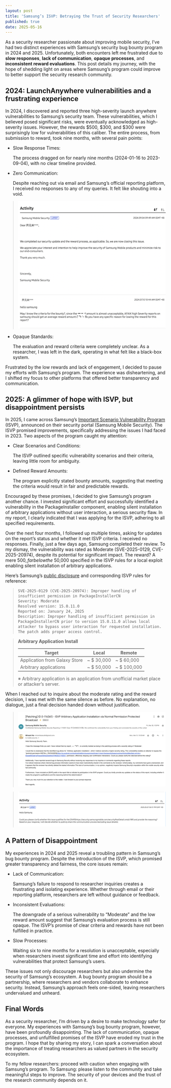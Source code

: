 ```yaml
---
layout: post
title: 'Samsung’s ISVP: Betraying the Trust of Security Researchers'
published: true
date: 2025-05-16
---
```


As a security researcher passionate about improving mobile security, I’ve had two distinct experiences with Samsung’s security bug bounty program in 2024 and 2025. Unfortunately, both encounters left me frustrated due to **slow responses**, **lack of communication**, **opaque processes**, and **inconsistent reward evaluations**. This post details my journey, with the hope of shedding light on areas where Samsung’s program could improve to better support the security research community.

## 2024: LaunchAnywhere vulnerabilities and a frustrating experience

In 2024, I discovered and reported three high-severity launch anywhere vulnerabilities to Samsung’s security team. These vulnerabilities, which I believed posed significant risks, were eventually acknowledged as high-severity issues. However, the rewards $500, $300, and $300 were surprisingly low for vulnerabilities of this caliber. The entire process, from submission to reward, took nine months, with several pain points:

- Slow Response Times:

  The process dragged on for nearly nine months (2024-01-16 to 2023-09-04), with no clear timeline provided.

- Zero Communication:

  Despite reaching out via email and Samsung’s official reporting platform, I received no responses to any of my queries. It felt like shouting into a void.

> ![samsung-no-human-response-2024.png](/assets/images/samsung-isvp/samsung-no-human-response-2024.png.png)

- Opaque Standards:

  The evaluation and reward criteria were completely unclear. As a researcher, I was left in the dark, operating in what felt like a black-box system.

Frustrated by the low rewards and lack of engagement, I decided to pause my efforts with Samsung’s program. The experience was disheartening, and I shifted my focus to other platforms that offered better transparency and communication.

## 2025: A glimmer of hope with ISVP, but disappointment persists

In 2025, I came across Samsung’s [Important Scenario Vulnerability Program](https://security.samsungmobile.com/securityPostDetail.smsb/189) (ISVP), announced on their security portal (Samsung Mobile Security). The ISVP promised improvements, specifically addressing the issues I had faced in 2023. Two aspects of the program caught my attention:

- Clear Scenarios and Conditions:

  The ISVP outlined specific vulnerability scenarios and their criteria, leaving little room for ambiguity.

- Defined Reward Amounts:

  The program explicitly stated bounty amounts, suggesting that meeting the criteria would result in fair and predictable rewards.

Encouraged by these promises, I decided to give Samsung’s program another chance. I invested significant effort and successfully identified a vulnerability in the PackageInstaller component, enabling silent installation of arbitrary applications without user interaction, a serious security flaw. In my report, I clearly indicated that I was applying for the ISVP, adhering to all specified requirements.

Over the next four months, I followed up multiple times, asking for updates on the report’s status and whether it met ISVP criteria. I received no responses. Finally, just a few days ago, Samsung completed their review. To my dismay, the vulnerability was rated as Moderate (SVE-2025-0129, CVE-2025-20974), despite its potential for significant impact. The reward? A mere $500, far below the ~$50,000 specified in the ISVP rules for a local exploit enabling silent installation of arbitrary applications.

Here’s Samsung’s [public disclosure](https://security.samsungmobile.com/serviceWeb.smsb) and corresponding ISVP rules for reference:

> ```
> SVE-2025-0129 (CVE-2025-20974): Improper handling of insufficient permission in PackageInstallerCN
> Severity: Moderate
> Resolved version: 15.0.11.0
> Reported on: January 24, 2025
> Description: Improper handling of insufficient permission in PackageInstallerCN prior to version 15.0.11.0 allows local attacker to bypass user interaction for requested installation. The patch adds proper access control.
> ```

> **Arbitrary Application Install**
>
> | Target                        | Local      | Remote      |
> | ----------------------------- | ---------- | ----------- |
> | Application from Galaxy Store | ~ $ 30,000 | ~ $ 60,000  |
> | Arbitrary applications        | ~ $ 50,000 | ~ $ 100,000 |
>
> ※ Arbitrary application is an application from unofficial market place or attacker’s server.

When I reached out to inquire about the moderate rating and the reward decision, I was met with the same silence as before. No explanation, no dialogue, just a final decision handed down without justification.

> ![communication-via-email](/assets/images/samsung-isvp/communication-via-email.png)

> ![communication-via-portal](/assets/images/samsung-isvp/samsung-no-human-response-2025.png)

## A Pattern of Disappointment

My experiences in 2024 and 2025 reveal a troubling pattern in Samsung’s bug bounty program. Despite the introduction of the ISVP, which promised greater transparency and fairness, the core issues remain:

- Lack of Communication:

  Samsung’s failure to respond to researcher inquiries creates a frustrating and isolating experience. Whether through email or their reporting platform, researchers are left without guidance or feedback.

- Inconsistent Evaluations:

  The downgrade of a serious vulnerability to “Moderate” and the low reward amount suggest that Samsung’s evaluation process is still opaque. The ISVP’s promise of clear criteria and rewards have not been fulfilled in practice.

- Slow Processes:

  Waiting six to nine months for a resolution is unacceptable, especially when researchers invest significant time and effort into identifying vulnerabilities that protect Samsung’s users.

These issues not only discourage researchers but also undermine the security of Samsung’s ecosystem. A bug bounty program should be a partnership, where researchers and vendors collaborate to enhance security. Instead, Samsung’s approach feels one-sided, leaving researchers undervalued and unheard.

## Final Words

As a security researcher, I’m driven by a desire to make technology safer for everyone. My experiences with Samsung’s bug bounty program, however, have been profoundly disappointing. The lack of communication, opaque processes, and unfulfilled promises of the ISVP have eroded my trust in the program. I hope that by sharing my story, I can spark a conversation about the importance of treating researchers as valued partners in the security ecosystem.

To my fellow researchers: proceed with caution when engaging with Samsung’s program. To Samsung: please listen to the community and take meaningful steps to improve. The security of your devices and the trust of the research community depends on it.

